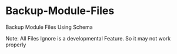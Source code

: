 # Backup-Module-Files
Backup Module Files Using Schema


Note: All Files Ignore is a developmental Feature. So it may not work properly
